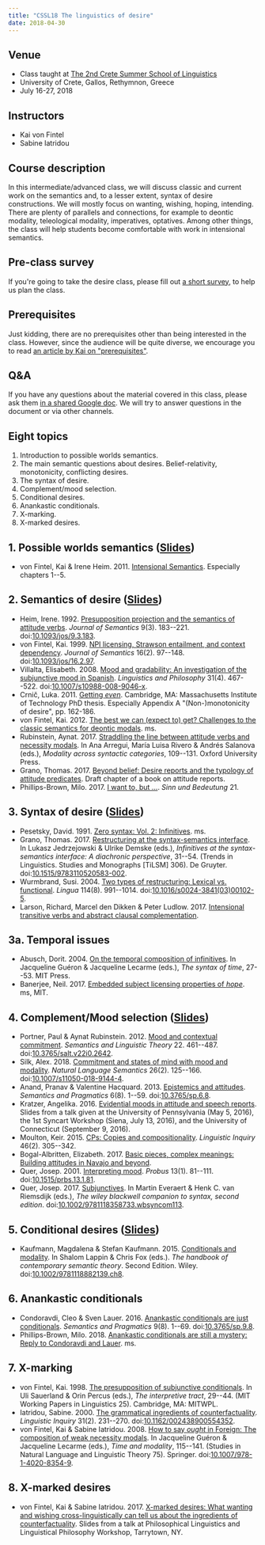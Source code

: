 ```yaml
---
title: "CSSL18 The linguistics of desire"
date: 2018-04-30
---
```


## Venue

- Class taught at [The 2nd Crete Summer School of Linguistics](http://www.phl.uoc.gr/confs/cssl18/index.php)
- University of Crete, Gallos, Rethymnon, Greece
- July 16-27, 2018

## Instructors

- Kai von Fintel
- Sabine Iatridou

## Course description

In this intermediate/advanced class, we will discuss classic and current work on the semantics and, to a lesser extent, syntax of desire constructions. We will mostly focus on wanting, wishing, hoping, intending. There are plenty of parallels and connections, for example to deontic modality, teleological modality, imperatives, optatives. Among other things, the class will help students become comfortable with work in intensional semantics. 

## Pre-class survey

If you're going to take the desire class, please fill out [a short survey](https://goo.gl/forms/YILxL4uDe2ByEc762), to help us plan the class.

## Prerequisites

Just kidding, there are no prerequisites other than being interested in the class. However, since the audience will be quite diverse, we encourage you to read [an article by Kai on "prerequisites"](http://www.kaivonfintel.org/prerequisites/).

## Q&A

If you have any questions about the material covered in this class, please ask them [in a shared Google doc](https://goo.gl/2HESTX). We will try to answer questions in the document or via other channels.

## Eight topics

1. Introduction to possible worlds semantics.
2. The main semantic questions about desires. Belief-relativity, monotonicity, conflicting desires.
3. The syntax of desire.
4. Complement/mood selection.
5. Conditional desires.
6. Anankastic conditionals.
7. X-marking.
8. X-marked desires.

## 1. Possible worlds semantics ([Slides](/pdf/ks-crete-desires-slides-1.pdf))

- von Fintel, Kai & Irene Heim. 2011. [Intensional Semantics](/pdf/fintel-heim-2011-intensional.pdf). Especially chapters 1--5.

## 2. Semantics of desire ([Slides](/pdf/ks-crete-desires-slides-2.pdf))

- Heim, Irene. 1992. [Presupposition projection and the semantics of attitude verbs](/pdf/heim-1992-attitudes.pdf). *Journal of Semantics* 9(3). 183--221. doi:[10.1093/jos/9.3.183](https://doi.org/10.1093/jos/9.3.183).
- von Fintel, Kai. 1999. [NPI licensing, Strawson entailment, and context dependency](/pdf/fintel-1999-npi.pdf). *Journal of Semantics* 16(2). 97--148. doi:[10.1093/jos/16.2.97](https://doi.org/10.1093/jos/16.2.97).
- Villalta, Elisabeth. 2008. [Mood and gradability: An investigation of the subjunctive mood in Spanish](/pdf/villalta-2008-subjunctive.pdf). *Linguistics and Philosophy* 31(4). 467--522. doi:[10.1007/s10988-008-9046-x](https://doi.org/10.1007/s10988-008-9046-x).
- Crnič, Luka. 2011. [Getting *even*](http://pluto.huji.ac.il/~crnic/crnic-diss-11.pdf). Cambridge, MA: Massachusetts Institute of Technology PhD thesis. Especially Appendix A "(Non-)monotonicity of desire", pp. 162-186.
- von Fintel, Kai. 2012. [The best we can (expect to) get? Challenges to the classic semantics for deontic modals](http://mit.edu/fintel/fintel-2012-apa-ought.pdf). ms.
- Rubinstein, Aynat. 2017. [Straddling the line between attitude verbs and necessity modals](/pdf/rubinstein-2017-straddling.pdf). In Ana Arregui, María Luisa Rivero & Andrés Salanova (eds.), *Modality across syntactic categories*, 109--131. Oxford University Press.
- Grano, Thomas. 2017. [Beyond belief: Desire reports and the typology of attitude predicates](/pdf/grano-2017-want-chapter.pdf). Draft chapter of a book on attitude reports.
- Phillips-Brown, Milo. 2017. [I want to, but ...](/pdf/phillips-brown-2017-iwanttobut.pdf). *Sinn und Bedeutung* 21.

## 3. Syntax of desire ([Slides](/pdf/ks-crete-desires-slides-3.pdf))

- Pesetsky, David. 1991. [Zero syntax: Vol. 2: Infinitives](http://web.mit.edu/linguistics/people/faculty/pesetsky/infins.pdf). ms. 
- Grano, Thomas. 2017. [Restructuring at the syntax-semantics interface](/pdf/grano-2017-restructuring.pdf). In Lukasz Jedrzejowski & Ulrike Demske (eds.), *Infinitives at the syntax-semantics interface: A diachronic perspective*, 31--54. (Trends in Linguistics. Studies and Monographs \[TiLSM\] 306). De Gruyter. doi:[10.1515/9783110520583-002](https://doi.org/10.1515/9783110520583-002).
- Wurmbrand, Susi. 2004. [Two types of restructuring: Lexical vs. functional](/pdf/wurmbrand-2004-two-types.pdf). *Lingua* 114(8). 991--1014. doi:[10.1016/s0024-3841(03)00102-5](https://doi.org/10.1016/s0024-3841(03)00102-5).
- Larson, Richard, Marcel den Dikken & Peter Ludlow. 2017. [Intensional transitive verbs and abstract clausal complementation](/pdf/larson-dikken-ludlow-2017-itv.pdf). 

## 3a. Temporal issues

- Abusch, Dorit. 2004. [On the temporal composition of infinitives](/pdf/abusch-2004-infinitives.pdf). In Jacqueline Guéron & Jacqueline Lecarme (eds.), *The syntax of time*, 27--53. MIT Press.
- Banerjee, Neil. 2017. [Embedded subject licensing properties of *hope*](https://www.dropbox.com/s/ql81dld3r5ijspj/hopesquib.pdf?dl=0). ms, MIT.

## 4. Complement/Mood selection ([Slides](/pdf/ks-crete-desires-slides-4.pdf))

- Portner, Paul & Aynat Rubinstein. 2012. [Mood and contextual commitment](/pdf/portner-rubinstein-2012-mood.pdf). *Semantics and Linguistic Theory* 22. 461--487. doi:[10.3765/salt.v22i0.2642](https://doi.org/10.3765/salt.v22i0.2642).
- Silk, Alex. 2018. [Commitment and states of mind with mood and modality](/pdf/silk-2018-mood.pdf). *Natural Language Semantics* 26(2). 125--166. doi:[10.1007/s11050-018-9144-4](https://doi.org/10.1007/s11050-018-9144-4).
- Anand, Pranav & Valentine Hacquard. 2013. [Epistemics and attitudes](https://doi.org/10.3765/sp.6.8). *Semantics and Pragmatics* 6(8). 1--59. doi:[10.3765/sp.6.8](https://doi.org/10.3765/sp.6.8).
- Kratzer, Angelika. 2016. [Evidential moods in attitude and speech reports](/pdf/kratzer-2016-evidential-moods-uconn_stamped.pdf). Slides from a talk given at the University of Pennsylvania (May 5, 2016), the 1st Syncart Workshop (Siena, July 13, 2016), and the University of Connecticut (September 9, 2016).
- Moulton, Keir. 2015. [CPs: Copies and compositionality](/pdf/moulton-2015-CPs.pdf). *Linguistic Inquiry* 46(2). 305--342. 
- Bogal-Albritten, Elizabeth. 2017. [Basic pieces, complex meanings: Building attitudes in Navajo and beyond](https://elizabethba.files.wordpress.com/2015/09/eba-dgfs.pdf).
- Quer, Josep. 2001. [Interpreting mood](/pdf/quer-2001-mood.pdf). *Probus* 13(1). 81--111. doi:[10.1515/prbs.13.1.81](https://doi.org/10.1515/prbs.13.1.81).
- Quer, Josep. 2017. [Subjunctives](/pdf/quer-2017-subjunctives.pdf). In Martin Everaert & Henk C. van Riemsdijk (eds.), *The wiley blackwell companion to syntax, second edition*. doi:[10.1002/9781118358733.wbsyncom113](https://doi.org/10.1002/9781118358733.wbsyncom113).

## 5. Conditional desires ([Slides](/pdf/ks-crete-desires-slides-5.pdf))

- Kaufmann, Magdalena & Stefan Kaufmann. 2015. [Conditionals and modality](/pdf/kaufmann-kaufmann-2015-conditionals-modals.pdf). In Shalom Lappin & Chris Fox (eds.). *The handbook of contemporary semantic theory*. Second Edition. Wiley. doi:[10.1002/9781118882139.ch8](https://doi.org/10.1002/9781118882139.ch8).

## 6. Anankastic conditionals

- Condoravdi, Cleo & Sven Lauer. 2016. [Anankastic conditionals are just conditionals](https://doi.org/10.3765/sp.9.8). *Semantics and Pragmatics* 9(8). 1--69. doi:[10.3765/sp.9.8](https://doi.org/10.3765/sp.9.8).
- Phillips-Brown, Milo. 2018. [Anankastic conditionals are still a mystery: Reply to Condoravdi and Lauer](/pdf/phillips-brown-2018-anankastics.pdf). ms.

## 7. X-marking

- von Fintel, Kai. 1998. [The presupposition of subjunctive conditionals](http://mit.edu/fintel/fintel-1998-subjunctive.pdf). In Uli Sauerland & Orin Percus (eds.), *The interpretive tract*, 29--44. (MIT Working Papers in Linguistics 25). Cambridge, MA: MITWPL.
- Iatridou, Sabine. 2000. [The grammatical ingredients of counterfactuality](/pdf/iatridou-2000-ingredients.pdf). *Linguistic Inquiry* 31(2). 231--270. doi:[10.1162/002438900554352](https://doi.org/10.1162/002438900554352).
- von Fintel, Kai & Sabine Iatridou. 2008. [How to say *ought* in Foreign: The composition of weak necessity modals](/pdf/fintel-iatridou-2008-ought.pdf). In Jacqueline Guéron & Jacqueline Lecarme (eds.), *Time and modality*, 115--141. (Studies in Natural Language and Linguistic Theory 75). Springer. doi:[10.1007/978-1-4020-8354-9](https://doi.org/10.1007/978-1-4020-8354-9).

## 8. X-marked desires

- von Fintel, Kai & Sabine Iatridou. 2017. [X-marked desires: What wanting and wishing cross-linguistically can tell us about the ingredients of counterfactuality](http://mit.edu/fintel/ks-x-phlip-slides.pdf). Slides from a talk at Philosophical Linguistics and Linguistical Philosophy Workshop, Tarrytown, NY. 